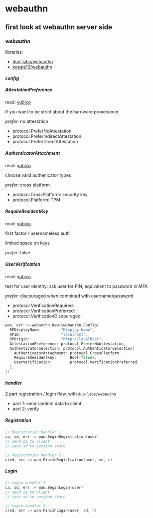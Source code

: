 # webauthn

## first look at webauthn server side


### _webauthn_

libraries:

- [duo-labs/webauthn](https://github.com/duo-labs/webauthn)
- [koesie10/webauthn](https://github.com/koesie10/webauthn)

#### _config_

##### AttestationPreference

read: [yubico](https://developers.yubico.com/WebAuthn/WebAuthn_Developer_Guide/Attestation.html)

If you want to be strict about the hardware provenance

_prefer:_ no attestation

- protocol.PreferNoAttestation
- protocol.PreferIndirectAttestation
- protocol.PreferDirectAttestation

##### AuthenticatorAttachment

read: [yubico](https://developers.yubico.com/WebAuthn/WebAuthn_Developer_Guide/Platform_vs_Cross-Platform.html)

choose valid authenicator types

_prefer:_ cross platform

- protocol.CrossPlatform: security key
- protocol.Platform: TPM

##### RequireResidentKey

read: [yubico](https://developers.yubico.com/WebAuthn/WebAuthn_Developer_Guide/Resident_Keys.html)

first factor / usernameless auth

limited space on keys

_prefer:_ false

##### UserVerification

read: [yubico](https://developers.yubico.com/WebAuthn/WebAuthn_Developer_Guide/User_Presence_vs_User_Verification.html)

test for user identity: ask user for PIN,
equivalent to password in MFA

_prefer:_ discouraged when combined with username/password

- protocol.VerificationRequired:
- protocol.VerificationPreferred:
- protocol.VerificationDiscouraged:

```go
wan, err := webauthn.New(&webauthn.Config{
  RPDisplayName:         "Display Name",
  RPID:                  "localhost",
  RPOrigin:              "http://localhost",
  AttestationPreference: protocol.PreferNoAttestation,
  AuthenticatorSelection: protocol.AuthenticatorSelection{
    AuthenticatorAttachment: protocol.CrossPlatform,
    RequireResidentKey:      Bool(false),
    UserVerification:        protocol.VerificationPreferred,
  },
})
```

#### _handler_

2 part registration / login flow,
with `duo-labs/webauthn`

- part 1: send random data to client
- part 2: verify

##### Registration

```go
// Registration handler 1
ca, sd, err := wan.BeginRegistration(user)
// send ca to client
// save sd to session store

// Registration handler 2
cred, err := wan.FinishRegistration(user, sd, r)
```

##### Login

```go
// Login handler 1
ca, sd, err := wan.BeginLogin(user)
// send ca to client
// save sd to session store

// Login handler 2
cred, err := wan.FinishLogin(user, sd, r)
```
